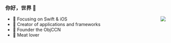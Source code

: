 ### 你好，世界 👋

<img align="right" src="https://github-readme-stats.vercel.app/api?username=moeyukina&show_icons=true&icon_color=CE1D2D&text_color=718096&bg_color=ffffff&hide_title=true" />

- :orange_book: Focusing on Swift & iOS
- :hammer: Creator of applications and frameworks
- :ram: Founder the ObjCCN
- :meat_on_bone: Meat lover

